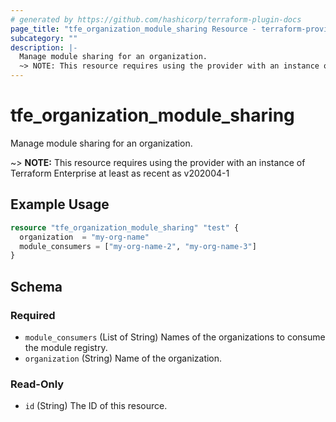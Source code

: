 ```yaml
---
# generated by https://github.com/hashicorp/terraform-plugin-docs
page_title: "tfe_organization_module_sharing Resource - terraform-provider-tfe"
subcategory: ""
description: |-
  Manage module sharing for an organization.
  ~> NOTE: This resource requires using the provider with an instance of Terraform Enterprise at least as recent as v202004-1
---
```


# tfe_organization_module_sharing

Manage module sharing for an organization.

 ~> **NOTE:** This resource requires using the provider with an instance of Terraform Enterprise at least as recent as v202004-1

## Example Usage 

```terraform
resource "tfe_organization_module_sharing" "test" {
  organization  = "my-org-name"
  module_consumers = ["my-org-name-2", "my-org-name-3"] 
}
```

<!-- schema generated by tfplugindocs -->
## Schema

### Required

- `module_consumers` (List of String) Names of the organizations to consume the module registry.
- `organization` (String) Name of the organization.

### Read-Only

- `id` (String) The ID of this resource.

